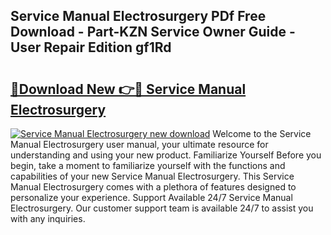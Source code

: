 ## Service Manual Electrosurgery PDf Free Download - Part-KZN Service Owner Guide - User Repair Edition gf1Rd

# <h2><a href="http://bc57445.oget.top/?id=Service+Manual+Electrosurgery">🔗Download New 👉🔴 Service Manual Electrosurgery</a></h2>

[![Service Manual Electrosurgery new download](https://i.imgur.com/5g1atiW.png)](http://bc57445.oget.top/?id=Service+Manual+Electrosurgery)
Welcome to the Service Manual Electrosurgery user manual, your ultimate resource for understanding and using your new product. Familiarize Yourself Before you begin, take a moment to familiarize yourself with the functions and capabilities of your new Service Manual Electrosurgery. This Service Manual Electrosurgery comes with a plethora of features designed to personalize your experience. Support Available 24/7 Service Manual Electrosurgery. Our customer support team is available 24/7 to assist you with any inquiries.
